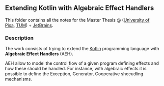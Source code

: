 ## Extending Kotlin with Algebraic Effect Handlers

This folder contains all the notes for the Master Thesis @ ([University of Pisa](https://di.unipi.it/), [TUM](https://www.cit.tum.de/cit/)) + [JetBrains](https://www.jetbrains.com/).

### Description

The work consists of trying to extend the [Kotlin](https://kotlinlang.org/) programming language with **Algebraic Effect Handlers** (AEH).

AEH allow to model the control flow of a given program defining effects and how these should be handled. For instance, with algebraic effects
it is possible to define the Exception, Generator, Cooperative shecudling mechanisms.
